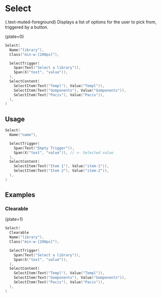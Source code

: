 # Select

{.text-muted-foreground}
Displays a list of options for the user to pick from, triggered by a button.

{plate=0}
```go
Select(
  Name("library"),
  Class("min-w-[200px]"),

  SelectTrigger(
    Span(Text("Select a library")),
    Span(X("text", "value")),
  ),
  SelectContent(
    SelectItem(Text("Templ"), Value("Templ")),
    SelectItem(Text("Gomponents"), Value("Gomponents")),
    SelectItem(Text("Pacis"), Value("Pacis")),
  ),
)
```

## Usage

```go
Select(
  Name("name"),

  SelectTrigger(
    Span(Text("Empty Trigger")),
    Span(X("text", "value")), // <- Selected value
  ),
  SelectContent(
    SelectItem(Text("Item 1"), Value("item-1")),
    SelectItem(Text("Item 2"), Value("item-2")),
  ),
)
```

## Examples

### Clearable

{plate=1}
```go
Select(
  Clearable
  Name("library"),
  Class("min-w-[200px]"),

  SelectTrigger(
    Span(Text("Select a library")),
    Span(X("text", "value")),
  ),
  SelectContent(
    SelectItem(Text("Templ"), Value("Templ")),
    SelectItem(Text("Gomponents"), Value("Gomponents")),
    SelectItem(Text("Pacis"), Value("Pacis")),
  ),
)
```